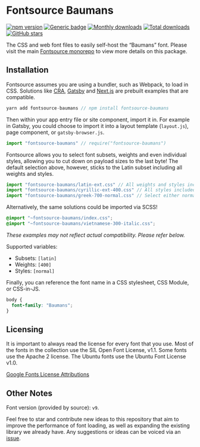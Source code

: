 # Fontsource Baumans

[![npm version](https://badge.fury.io/js/fontsource-baumans.svg)](https://www.npmjs.com/package/fontsource-baumans) [![Generic badge](https://img.shields.io/badge/fontsource-passing-brightgreen)](https://github.com/DecliningLotus/fontsource) [![Monthly downloads](https://badgen.net/npm/dm/fontsource-baumans)](https://github.com/DecliningLotus/fontsource) [![Total downloads](https://badgen.net/npm/dt/fontsource-baumans)](https://github.com/DecliningLotus/fontsource) [![GitHub stars](https://img.shields.io/github/stars/DecliningLotus/fontsource.svg?style=social&label=Star)](https://GitHub.com/DecliningLotus/fontsource/stargazers/)

The CSS and web font files to easily self-host the “Baumans” font. Please visit the main [Fontsource monorepo](https://github.com/DecliningLotus/fontsource) to view more details on this package.

## Installation

Fontsource assumes you are using a bundler, such as Webpack, to load in CSS. Solutions like [CRA](https://create-react-app.dev/), [Gatsby](https://www.gatsbyjs.org/) and [Next.js](https://nextjs.org/) are prebuilt examples that are compatible.

```javascript
yarn add fontsource-baumans // npm install fontsource-baumans
```

Then within your app entry file or site component, import it in. For example in Gatsby, you could choose to import it into a layout template (`layout.js`), page component, or `gatsby-browser.js`.

```javascript
import "fontsource-baumans" // require("fontsource-baumans")
```

Fontsource allows you to select font subsets, weights and even individual styles, allowing you to cut down on payload sizes to the last byte! The default selection above, however, sticks to the Latin subset including all weights and styles.

```javascript
import "fontsource-baumans/latin-ext.css" // All weights and styles included.
import "fontsource-baumans/cyrillic-ext-400.css" // All styles included.
import "fontsource-baumans/greek-700-normal.css" // Select either normal or italic.
```

Alternatively, the same solutions could be imported via SCSS!

```scss
@import "~fontsource-baumans/index.css";
@import "~fontsource-baumans/vietnamese-300-italic.css";
```

_These examples may not reflect actual compatibility. Please refer below._

Supported variables:

- Subsets: `[latin]`
- Weights: `[400]`
- Styles: `[normal]`

Finally, you can reference the font name in a CSS stylesheet, CSS Module, or CSS-in-JS.

```css
body {
  font-family: "Baumans";
}
```

## Licensing

It is important to always read the license for every font that you use.
Most of the fonts in the collection use the SIL Open Font License, v1.1. Some fonts use the Apache 2 license. The Ubuntu fonts use the Ubuntu Font License v1.0.

[Google Fonts License Attributions](https://fonts.google.com/attribution)

## Other Notes

Font version (provided by source): `v9`.

Feel free to star and contribute new ideas to this repository that aim to improve the performance of font loading, as well as expanding the existing library we already have. Any suggestions or ideas can be voiced via an [issue](https://github.com/DecliningLotus/fontsource/issues).
